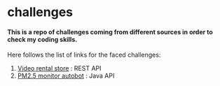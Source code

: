 # challenges
#### This is a repo of challenges coming from different sources in order to check my coding skills.

Here follows the list of links for the faced challenges:

1. [Video rental store](https://github.com/xarlie85/challenges/tree/master/video-manager) : REST API
2. [PM2.5 monitor autobot](https://github.com/xarlie85/challenges/tree/master/pm-monitor) : Java API